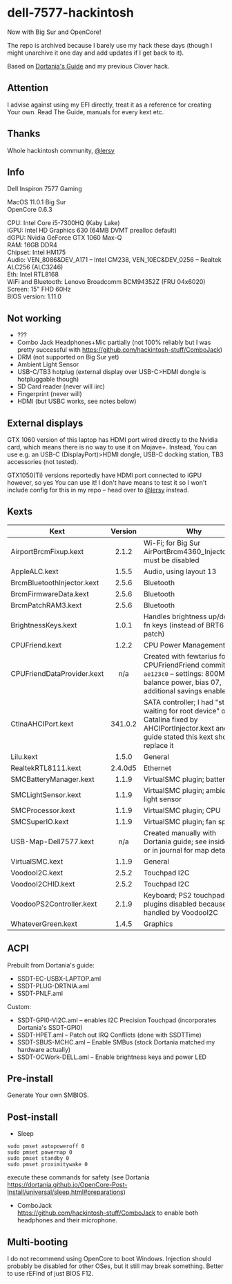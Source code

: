 # dell-7577-hackintosh
Now with Big Sur and OpenCore!

The repo is archived because I barely use my hack these days (though I might unarchive it one day and add updates if I get back to it).

Based on [Dortania's Guide](https://dortania.github.io/OpenCore-Install-Guide/) and my previous Clover hack.

## Attention
I advise against using my EFI directly, treat it as a reference for creating Your own. Read The Guide, manuals for every kext etc.

## Thanks
Whole hackintosh community, [@lersy](https://github.com/lersy/Dell-7577-Hackintosh-macos-Opencore)

## Info
Dell Inspiron 7577 Gaming

MacOS 11.0.1 Big Sur  
OpenCore 0.6.3

CPU: Intel Core i5-7300HQ (Kaby Lake)  
iGPU: Intel HD Graphics 630 (64MB DVMT prealloc default)  
dGPU: Nvidia GeForce GTX 1060 Max-Q  
RAM: 16GB DDR4  
Chipset: Intel HM175  
Audio: VEN_8086&DEV_A171 – Intel CM238, VEN_10EC&DEV_0256 – Realtek ALC256 (ALC3246)  
Eth: Intel RTL8168  
WiFi and Bluetooth: Lenovo Broadcomm BCM94352Z (FRU 04x6020)  
Screen: 15" FHD 60Hz  
BIOS version: 1.11.0

## Not working
- ???
- Combo Jack Headphones+Mic partially (not 100% reliably but I was pretty successful with https://github.com/hackintosh-stuff/ComboJack)
- DRM (not supported on Big Sur yet)
- Ambient Light Sensor
- USB-C/TB3 hotplug (external display over USB-C>HDMI dongle is hotpluggable though)
- SD Card reader (never will iirc)
- Fingerprint (never will)
- HDMI (but USBC works, see notes below)

## External displays
GTX 1060 version of this laptop has HDMI port wired directly to the Nvidia card, which means there is no way to use it on Mojave+. Instead, You can use e.g. an USB-C (DisplayPort)>HDMI dongle, USB-C docking station, TB3 accessories (not tested).

GTX1050(Ti) versions reportedly have HDMI port connected to iGPU however, so yes You can use it! I don't have means to test it so I won't include config for this in my repo – head over to [@lersy](https://github.com/lersy/Dell-7577-Hackintosh-macos-Opencore) instead.

## Kexts
Kext | Version | Why
--- | :---: | ---
AirportBrcmFixup.kext | 2.1.2 | Wi-Fi; for Big Sur AirPortBrcm4360_Injector.kext must be disabled
AppleALC.kext | 1.5.5 | Audio, using layout 13
BrcmBluetoothInjector.kext | 2.5.6 | Bluetooth
BrcmFirmwareData.kext | 2.5.6 | Bluetooth
BrcmPatchRAM3.kext | 2.5.6 | Bluetooth
BrightnessKeys.kext | 1.0.1 | Handles brightness up/down fn keys (instead of BRT6 patch)
CPUFriend.kext | 1.2.2 | CPU Power Management
CPUFriendDataProvider.kext | n/a | Created with fewtarius fork of CPUFriendFriend commit `ae123c0` – settings: 800MHz, balance power, bias 07, additional savings enabled
CtlnaAHCIPort.kext | 341.0.2 | SATA controller; I had "still waiting for root device" on Catalina fixed by AHCIPortInjector.kext and guide stated this kext should replace it
Lilu.kext | 1.5.0 | General
RealtekRTL8111.kext | 2.4.0d5 | Ethernet
SMCBatteryManager.kext | 1.1.9 | VirtualSMC plugin; battery
SMCLightSensor.kext | 1.1.9 | VirtualSMC plugin; ambient light sensor
SMCProcessor.kext | 1.1.9 | VirtualSMC plugin; CPU
SMCSuperIO.kext | 1.1.9 | VirtualSMC plugin; fan speed
USB-Map-Dell7577.kext | n/a | Created manually with Dortania guide; see inside kext or in journal for map details
VirtualSMC.kext | 1.1.9 | General
VoodooI2C.kext | 2.5.2 | Touchpad I2C
VoodooI2CHID.kext | 2.5.2 | Touchpad I2C
VoodooPS2Controller.kext | 2.1.9 | Keyboard; PS2 touchpad plugins disabled because it is handled by VoodooI2C
WhateverGreen.kext | 1.4.5 | Graphics

## ACPI
Prebuilt from Dortania's guide:
- SSDT-EC-USBX-LAPTOP.aml
- SSDT-PLUG-DRTNIA.aml
- SSDT-PNLF.aml

Custom:
- SSDT-GPI0-VI2C.aml – enables I2C Precision Touchpad (incorporates Dortania's SSDT-GPI0)
- SSDT-HPET.aml – Patch out IRQ Conflicts (done with SSDTTime)
- SSDT-SBUS-MCHC.aml – Enable SMBus (stock Dortania matched my hardware actually)
- SSDT-OCWork-DELL.aml – Enable brightness keys and power LED

## Pre-install
Generate Your own SMBIOS.

## Post-install
- Sleep  
```
sudo pmset autopoweroff 0
sudo pmset powernap 0
sudo pmset standby 0
sudo pmset proximitywake 0
```  
execute these commands for safety (see Dortania https://dortania.github.io/OpenCore-Post-Install/universal/sleep.html#preparations)

- ComboJack  
https://github.com/hackintosh-stuff/ComboJack to enable both headphones and their microphone.  

## Multi-booting
I do not recommend using OpenCore to boot Windows. Injection should probably be disabled for other OSes, but it still may break something. Better to use rEFInd of just BIOS F12.
